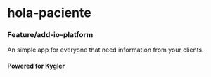 # hola-paciente
### Feature/add-io-platform

An simple app for everyone that need information from your clients.

#### Powered for Kygler

